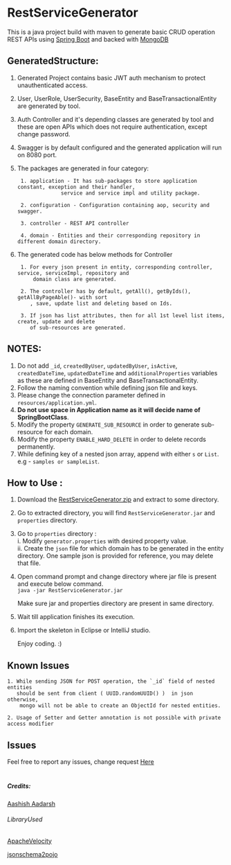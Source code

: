 # RestServiceGenerator

This is a java project build with maven to generate basic CRUD operation REST APIs 
using [Spring Boot](https://spring.io/projects/spring-boot) and backed with [MongoDB](https://spring.io/projects/spring-data-mongodb)

## GeneratedStructure:

1. Generated Project contains basic JWT auth mechanism to protect unauthenticated access.
2. User, UserRole, UserSecurity, BaseEntity and BaseTransactionalEntity are generated by tool.
3. Auth Controller and it's depending classes are generated by tool and these are open APIs which does not require authentication, except change password.
4. Swagger is by default configured and the generated application will run on 8080 port. 
5. The packages are generated in four category:

        1. application - It has sub-packages to store application constant, exception and their handler,
	                 service and service impl and utility package.
	
        2. configuration - Configuration containing aop, security and swagger.
	
        3. controller - REST API controller 
	
        4. domain - Entities and their corresponding repository in different domain directory.
          
6. The generated code has below methods for Controller

        1. For every json present in entity, corresponding controller, service, serviceImpl, repository and 
            domain class are generated.
        
        2. The controller has by default, getAll(), getByIds(), getAllByPageAble()- with sort 
           , save, update list and deleting based on Ids.
           
        3. If json has list attributes, then for all 1st level list items, create, update and delete
           of sub-resources are generated.   
        
                      	
## NOTES:
1. Do not add `_id`, `createdByUser`, `updatedByUser`, `isActive`, `createdDateTime`, `updatedDateTime` and `additionalProperties` variables as these are defined in BaseEntity and BaseTransactionalEntity.
2. Follow the naming convention while defining json file and keys.
3. Please change the connection parameter defined in `resources/application.yml`.
4. **Do not use space in Application name as it will decide name of SpringBootClass**.
5. Modify the property `GENERATE_SUB_RESOURCE` in order to generate sub-resource for each domain.
6. Modify the property `ENABLE_HARD_DELETE` in order to delete records permanently.
7. While defining key of a nested json array, append with either `s` or `List`. e.g - `samples or sampleList`. 

## How to Use :

1. Download the [RestServiceGenerator.zip](https://github.com/aashish-aadarsh/RestServiceGenerator/raw/master/RestServiceGenerator.zip) and extract to some directory.

2. Go to extracted directory, you will find `RestServiceGenerator.jar` and `properties` 
directory.

3. Go to `properties` directory :   
       i. Modify `generator.properties` with desired property value.  
       ii. Create the `json` file for which domain has to be generated in the entity directory. One sample json is provided for reference, you may delete that file.

4. Open command prompt and change directory where jar file is present and execute below command.     
         `java -jar RestServiceGenerator.jar`
         
    Make sure jar and properties directory are present in same directory.
 5. Wait till application finishes its execution.
 6. Import the skeleton in Eclipse or IntelliJ studio.
 
      Enjoy coding. :)
        
## Known Issues       
    1. While sending JSON for POST operation, the `_id` field of nested entities 
       should be sent from client ( UUID.randomUUID() )  in json otherwise, 
        mongo will not be able to create an ObjectId for nested entities.
      
    2. Usage of Setter and Getter annotation is not possible with private access modifier    

## Issues
Feel free to report any issues, change request [Here](https://github.com/aashish-aadarsh/RestServiceGenerator/issues)

#

##### Credits:
[Aashish Aadarsh](https://github.com/aashish-aadarsh) 

###### LibraryUsed
[ApacheVelocity](https://velocity.apache.org/)

[jsonschema2pojo](http://www.jsonschema2pojo.org/)
